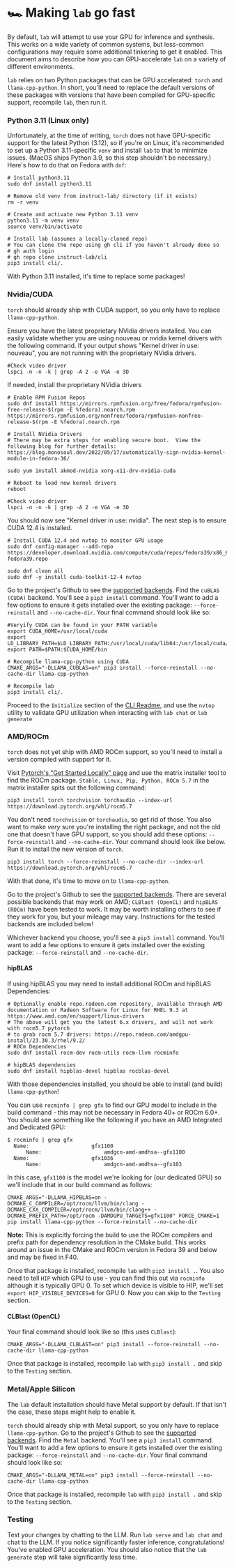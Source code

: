 <!--
SPDX-FileCopyrightText: The InstructLab Authors
SPDX-License-Identifier: Apache-2.0
-->

# 🏎️ Making `lab` go fast

By default, `lab` will attempt to use your GPU for inference and synthesis. This works on a wide variety of common systems, but less-common configurations may require some additional tinkering to get it enabled. This document aims to describe how you can GPU-accelerate `lab` on a variety of different environments.

`lab` relies on two Python packages that can be GPU accelerated: `torch` and `llama-cpp-python`. In short, you'll need to replace the default versions of these packages with versions that have been compiled for GPU-specific support, recompile `lab`, then run it.

### Python 3.11 (Linux only)

Unfortunately, at the time of writing, `torch` does not have GPU-specific support for the latest Python (3.12), so if you're on Linux, it's recommended to set up a Python 3.11-specific `venv` and install `lab` to that to minimize issues. (MacOS ships Python 3.9, so this step shouldn't be necessary.) Here's how to do that on Fedora with `dnf`:

  ```Shell
  # Install python3.11
  sudo dnf install python3.11

  # Remove old venv from instruct-lab/ directory (if it exists) 
  rm -r venv

  # Create and activate new Python 3.11 venv
  python3.11 -m venv venv
  source venv/bin/activate

  # Install lab (assumes a locally-cloned repo)
  # You can clone the repo using gh cli if you haven't already done so
  # gh auth login
  # gh repo clone instruct-lab/cli
  pip3 install cli/.
  ```

With Python 3.11 installed, it's time to replace some packages!

### Nvidia/CUDA

`torch` should already ship with CUDA support, so you only have to replace `llama-cpp-python`.

Ensure you have the latest proprietary NVidia drivers installed.  You can easily validate whether you are using nouveau or nvidia kernel drivers with the following command.  If your output shows "Kernel driver in use: nouveau", you are not running with the proprietary NVidia drivers.

```shell
#Check video driver
lspci -n -n -k | grep -A 2 -e VGA -e 3D
```

If needed, install the proprietary NVidia drivers 

```shell
# Enable RPM Fusion Repos
sudo dnf install https://mirrors.rpmfusion.org/free/fedora/rpmfusion-free-release-$(rpm -E %fedora).noarch.rpm https://mirrors.rpmfusion.org/nonfree/fedora/rpmfusion-nonfree-release-$(rpm -E %fedora).noarch.rpm

# Install NVidia Drivers
# There may be extra steps for enabling secure boot.  View the following blog for further details: https://blog.monosoul.dev/2022/05/17/automatically-sign-nvidia-kernel-module-in-fedora-36/ 

sudo yum install akmod-nvidia xorg-x11-drv-nvidia-cuda

# Reboot to load new kernel drivers
reboot

#Check video driver
lspci -n -n -k | grep -A 2 -e VGA -e 3D
```
You should now see "Kernel driver in use: nvidia". The next step is to ensure CUDA 12.4 is installed.

```shell
# Install CUDA 12.4 and nvtop to monitor GPU usage
sudo dnf config-manager --add-repo https://developer.download.nvidia.com/compute/cuda/repos/fedora39/x86_64/cuda-fedora39.repo

sudo dnf clean all
sudo dnf -y install cuda-toolkit-12-4 nvtop
```

Go to the project's Github to see the [supported backends](https://github.com/abetlen/llama-cpp-python?tab=readme-ov-file#supported-backends). Find the `cuBLAS (CUDA)` backend. You'll see a `pip3 install` command. You'll want to add a few options to ensure it gets installed over the existing package: `--force-reinstall` and `--no-cache-dir`. Your final command should look like so:

```shell
#Veryify CUDA can be found in your PATH variable
export CUDA_HOME=/usr/local/cuda
export LD_LIBRARY_PATH=$LD_LIBRARY_PATH:/usr/local/cuda/lib64:/usr/local/cuda/extras/CUPTI/lib64
export PATH=$PATH:$CUDA_HOME/bin

# Recompile llama-cpp-python using CUDA
CMAKE_ARGS="-DLLAMA_CUBLAS=on" pip3 install --force-reinstall --no-cache-dir llama-cpp-python

# Recompile lab 
pip3 install cli/.
```

Proceed to the `Initialize` section of the [CLI Readme](https://github.com/instruct-lab/cli?tab=readme-ov-file#%EF%B8%8F-initialize-lab), and use the `nvtop` utility to validate GPU utilization when interacting with `lab chat` or `lab generate`

### AMD/ROCm

`torch` does not yet ship with AMD ROCm support, so you'll need to install a version compiled with support for it.

Visit [Pytorch's "Get Started Locally" page](https://pytorch.org/get-started/locally/) and use the matrix installer tool to find the ROCm package. `Stable, Linux, Pip, Python, ROCm 5.7` in the matrix installer spits out the following command:

```shell
pip3 install torch torchvision torchaudio --index-url https://download.pytorch.org/whl/rocm5.7
```

You don't need `torchvision` or `torchaudio`, so get rid of those. You also want to make _very_ sure you're installing the right package, and not the old one that doesn't have GPU support, so you should add these options: `--force-reinstall` and `--no-cache-dir`. Your command should look like below. Run it to install the new version of `torch`.

```shell
pip3 install torch --force-reinstall --no-cache-dir --index-url https://download.pytorch.org/whl/rocm5.7
```

With that done, it's time to move on to `llama-cpp-python`.

Go to the project's Github to see the [supported backends](https://github.com/abetlen/llama-cpp-python?tab=readme-ov-file#supported-backends). There are several possible backends that may work on AMD; `CLBlast (OpenCL)` and `hipBLAS (ROCm)` have been tested to work. It may be worth installing others to see if they work for you, but your mileage may vary. Instructions for the tested backends are included below!

Whichever backend you choose, you'll see a `pip3 install` command. You'll want to add a few options to ensure it gets installed over the existing package: `--force-reinstall` and `--no-cache-dir`. 

#### hipBLAS

If using hipBLAS you may need to install additional ROCm and hipBLAS Dependencies:
```
# Optionally enable repo.radeon.com repository, available through AMD documentation or Radeon Software for Linux for RHEL 9.3 at https://www.amd.com/en/support/linux-drivers
# The above will get you the latest 6.x drivers, and will not work with rocm5.7 pytorch
# to grab rocm 5.7 drivers: https://repo.radeon.com/amdgpu-install/23.30.3/rhel/9.2/
# ROCm Dependencies
sudo dnf install rocm-dev rocm-utils rocm-llvm rocminfo

# hipBLAS dependencies
sudo dnf install hipblas-devel hipblas rocblas-devel
```

With those dependencies installed, you should be able to install (and build) `llama-cpp-python`!

You can use `rocminfo | grep gfx` to find our GPU model to include in the build command - this may not be necessary in Fedora 40+ or ROCm 6.0+.  You should see something like the following if you have an AMD Integrated and Dedicated GPU:
```
$ rocminfo | grep gfx
  Name:                    gfx1100                            
      Name:                    amdgcn-amd-amdhsa--gfx1100         
  Name:                    gfx1036                            
      Name:                    amdgcn-amd-amdhsa--gfx103
```

In this case, `gfx1100` is the model we're looking for (our dedicated GPU) so we'll include that in our build command as follows:
```
CMAKE_ARGS="-DLLAMA_HIPBLAS=on -DCMAKE_C_COMPILER=/opt/rocm/llvm/bin/clang -DCMAKE_CXX_COMPILER=/opt/rocm/llvm/bin/clang++ -DCMAKE_PREFIX_PATH=/opt/rocm -DAMDGPU_TARGETS=gfx1100" FORCE_CMAKE=1 pip install llama-cpp-python --force-reinstall --no-cache-dir
```

**Note:** This is explicitly forcing the build to use the ROCm compilers and prefix path for dependency resolution in the CMake build.  This works around an issue in the CMake and ROCm version in Fedora 39 and below and may be fixed in F40.  

Once that package is installed, recompile `lab` with `pip3 install .`.  You also need to tell `HIP` which GPU to use - you can find this out via `rocminfo` although it is typically GPU 0.  To set which device is visible to HIP, we'll set `export HIP_VISIBLE_DEVICES=0` for GPU 0. Now you can skip to the `Testing` section.

#### CLBlast (OpenCL)

Your final command should look like so (this uses `CLBlast`):

```shell
CMAKE_ARGS="-DLLAMA_CLBLAST=on" pip3 install --force-reinstall --no-cache-dir llama-cpp-python
```

Once that package is installed, recompile `lab` with `pip3 install .` and skip to the `Testing` section.

### Metal/Apple Silicon

The `lab` default installation should have Metal support by default. If that isn't the case, these steps might help to enable it. 

`torch` should already ship with Metal support, so you only have to replace `llama-cpp-python`. Go to the project's Github to see the [supported backends](https://github.com/abetlen/llama-cpp-python?tab=readme-ov-file#supported-backends). Find the `Metal` backend. You'll see a `pip3 install` command. You'll want to add a few options to ensure it gets installed over the existing package: `--force-reinstall` and `--no-cache-dir`. Your final command should look like so:

```shell
CMAKE_ARGS="-DLLAMA_METAL=on" pip3 install --force-reinstall --no-cache-dir llama-cpp-python
```

Once that package is installed, recompile `lab` with `pip3 install .` and skip to the `Testing` section.

### Testing

Test your changes by chatting to the LLM. Run `lab serve` and `lab chat` and chat to the LLM. If you notice significantly faster inference, congratulations! You've enabled GPU acceleration. You should also notice that the `lab generate` step will take significantly less time.
